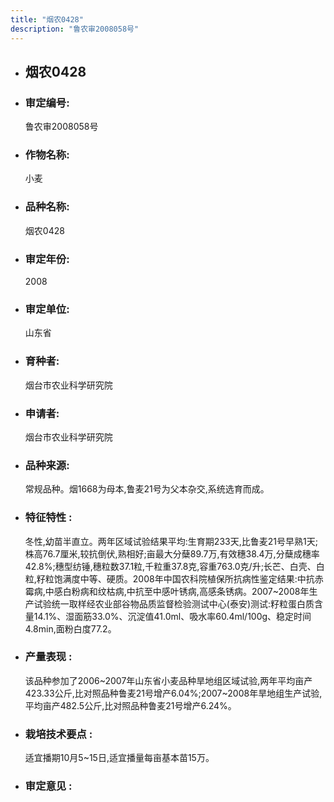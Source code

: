 ```yaml
---
title: "烟农0428"
description: "鲁农审2008058号"
---
```

* ## 烟农0428
* ###  审定编号:  
   鲁农审2008058号

*  ### 作物名称:  
   小麦

*   ###  品种名称: 
    烟农0428

*   ### 审定年份: 
    2008

*   ### 审定单位:  
    山东省

*   ### 育种者:  
    烟台市农业科学研究院

*   ### 申请者:  
    烟台市农业科学研究院

*   ### 品种来源:  
    常规品种。烟1668为母本,鲁麦21号为父本杂交,系统选育而成。

*   ### 特征特性 : 
    冬性,幼苗半直立。两年区域试验结果平均:生育期233天,比鲁麦21号早熟1天;株高76.7厘米,较抗倒伏,熟相好;亩最大分蘖89.7万,有效穗38.4万,分蘖成穗率42.8%;穗型纺锤,穗粒数37.1粒,千粒重37.8克,容重763.0克/升;长芒、白壳、白粒,籽粒饱满度中等、硬质。2008年中国农科院植保所抗病性鉴定结果:中抗赤霉病,中感白粉病和纹枯病,中抗至中感叶锈病,高感条锈病。2007~2008年生产试验统一取样经农业部谷物品质监督检验测试中心(泰安)测试:籽粒蛋白质含量14.1%、湿面筋33.0%、沉淀值41.0ml、吸水率60.4ml/100g、稳定时间4.8min,面粉白度77.2。

*   ### 产量表现 : 
    该品种参加了2006~2007年山东省小麦品种旱地组区域试验,两年平均亩产423.33公斤,比对照品种鲁麦21号增产6.04%;2007~2008年旱地组生产试验,平均亩产482.5公斤,比对照品种鲁麦21号增产6.24%。

*   ### 栽培技术要点 : 
    适宜播期10月5~15日,适宜播量每亩基本苗15万。

*   ### 审定意见 : 
    

